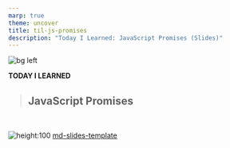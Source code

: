 ```yaml
---
marp: true
theme: uncover
title: til-js-promises
description: "Today I Learned: JavaScript Promises (Slides)"
---
```


![bg left](https://gravatar.com/avatar/5d34a6bf73323076e6c8ddfd10831c90?s=1024)

**TODAY I LEARNED**
<br>

> ## JavaScript Promises
<br>

![height:100](https://cdn.iconscout.com/icon/free/png-512/github-brand-logo-47401.png)
[md-slides-template](https://github.com/ivoputzer/md-slides-template)
